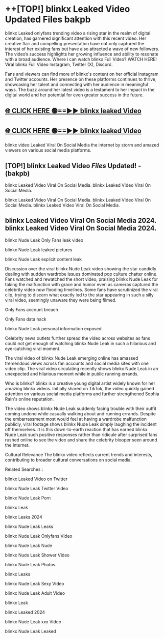 # ++[TOP!] blinkx Leaked Video Updated Files bakpb<br>

blinkx Leaked onlyfans trending video a rising star in the realm of digital creation, has garnered significant attention with this recent video. Her creative flair and compelling presentation have not only captured the interest of her existing fans but have also attracted a wave of new followers. The video’s success highlights her growing influence and ability to resonate with a broad audience.
Where i can watch blinkx Full Video? WATCH HERE! Viral blinkx Full Video Instagram, Twitter (X), Discord.


Fans and viewers can find more of blinkx's content on her official Instagram and Twitter accounts. Her presence on these platforms continues to thrive, showcasing her talent and connecting with her audience in meaningful ways. The buzz around her latest video is a testament to her impact in the digital world and her potential for even greater success in the future.


## [🌐 CLICK HERE 🟢==►► blinkx leaked Video ](https://xnudes.xyz/go)

## [🌐 CLICK HERE 🟢==►► blinkx leaked Video ](https://xnudes.xyz/go)



blinkx video Leaked Viral On Social Media the internet by storm and amazed viewers on various social media platforms.


## [TOP!] blinkx Leaked Video *Files* Updated! - (bakpb)

blinkx Leaked Video Viral On Social Media. blinkx Leaked Video Viral On Social Media.

blinkx Leaked Video Viral On Social Media. blinkx Leaked Video Viral On Social Media. blinkx Leaked Video Viral On Social Media.


## blinkx Leaked Video Viral On Social Media 2024. blinkx Leaked Video Viral On Social Media 2024.
blinkx Nude Leak Only Fans leak video

blinkx Nude Leak leaked pictures

blinkx Nude Leak explicit content leak

Discussion over the viral blinkx Nude Leak video showing the star candidly dealing with sudden wardrobe issues dominated pop culture chatter online. Fans watched and rewatched the short video, praising blinkx Nude Leak for taking the malfunction with grace and humor even as cameras captured the celebrity video now flooding timelines. Some fans have scrutinized the viral clip, trying to discern what exactly led to the star appearing in such a silly viral video, seemingly unaware they were being filmed.


Only Fans account breach

Only Fans data hack

blinkx Nude Leak personal information exposed

Celebrity news outlets further spread the video across websites as fans could not get enough of watching blinkx Nude Leak in such a hilarious and eye-catching viral moment.


The viral video of blinkx Nude Leak emerging online has amassed tremendous views across fan accounts and social media sites with one video clip. The viral video circulating recently shows blinkx Nude Leak in an unexpected and hilarious moment while in public running errands.


Who is blinkx? blinkx is a creative young digital artist widely known for her amazing blinkx videos. Initially shared on TikTok, the video quickly gained attention on various social media platforms and further strengthened Sophia Rain's online reputation.

The video shows blinkx Nude Leak suddenly facing trouble with their outfit coming undone while casually walking about and running errands. Despite the embarrassment most would feel at having a wardrobe malfunction publicly, viral footage shows blinkx Nude Leak simply laughing the incident off themselves. It is this down-to-earth reaction that has earned blinkx Nude Leak such positive responses rather than ridicule after surprised fans rushed online to see the video and share the celebrity blooper seen around the internet.

Cultural Relevance The blinkx video reflects current trends and interests, contributing to broader cultural conversations on social media.

Related Searches :

blinkx Leaked Video on Twitter

blinkx Nude Leak Twitter Video

blinkx Nude Leak Porn

blinkx Leak 

blinkx Leaks 2024

blinkx Nude Leak Leaks

blinkx Nude Leak Onlyfans Video

blinkx Nude Leak Nude

blinkx Nude Leak Shower Video

blinkx Nude Leak Photos

blinkx Leaks

blinkx Nude Leak Sexy Video

blinkx Nude Leak Adult Video

blinkx Leak

blinkx Leaked 2024

blinkx Nude Leak xxx Video

blinkx Nude Leak Leaked